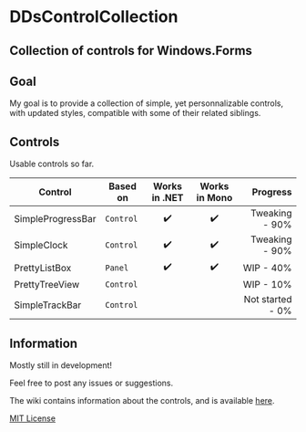 # DDsControlCollection
## Collection of controls for Windows.Forms

## Goal

My goal is to provide a collection of simple, yet personnalizable controls, with updated styles, compatible with some of their related siblings.

## Controls

Usable controls so far.

| Control | Based on | Works in .NET | Works in Mono | Progress |
| --- | --- | :-: | :-: | --: |
| SimpleProgressBar | `Control` | ✔️ | ✔️ | Tweaking - 90% |
| SimpleClock | `Control` | ✔️ | ✔️ | Tweaking - 90% |
| PrettyListBox | `Panel` | ️️✔️ | ✔️ | WIP - 40% |
| PrettyTreeView | `Control` |  |  | WIP - 10% |
| SimpleTrackBar | `Control` |  |  | Not started - 0% |

## Information

Mostly still in development!

Feel free to post any issues or suggestions.

The wiki contains information about the controls, and is available [here](https://github.com/guitarxhero/DDsControlCollection/wiki).

[MIT License](License)